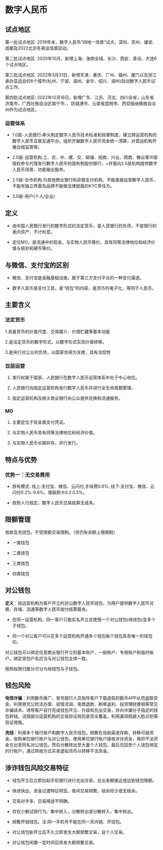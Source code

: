 # 数字人民币

## 试点地区

第一批试点地区: 2019年末，数字人民币“四地一场景”试点，深圳、苏州、雄安、成都及2022北京冬奥会场景启动。

第二批试点地区: 2020年10月，新增上海、海南全域、长沙、西安、青岛、大连6个试点地区。

第三批试点地区: 2022年3月31日，新增天津、重庆、广州、福州、厦门以及浙江承办亚运会的6个城市(杭州、宁波、温州、金华、绍兴、湖州)启动数字人民币试点工作。

第四批试点地区: 2022年12月16日，新增广东、江苏、河北、四川全省，山东省济南市、广西壮族自治区南宁市、、防城港市、云南省昆明市、西双版纳傣族自治州作为试点地区。


### 运营体系

- 1.0层-人民银行:牵头制定数字人民币技术标准和规章制度，建立跨运营机构的数字人民币互联互通平台，组织开展数字人民币资金统一清算，对营运机构开展合规监管等。

- 2.0层-运营机构:工、农、中、建、交、邮储、招商、兴业、网商、微众等10家授权参与代理发行数字人民币的国有制股份银行，=并面向2.5层机构提供数字人民币场景、功能输出服务。

- 2.5层-合作机构:为其他商业银行和非银支付机构，不能直接运营数字人民币，不能有独立界面及品牌不能做法律层面的KYC责任方。

- 3.0层-用户(个人/企业)


## 定义

- 由中国人民银行发行的数字形式的法定货币，是人民银行的负债，不是银行的表内资产，不计利息。

- 定位MO，是流通中的现金，与实物人民币等价，具有同等法律地位和经济价值与纸钞和硬币等价。

## 与微信、支付宝的区别

- 微信、支付宝是金融基础设施，属于第三方支付平台的一种支付渠道。

- 数字人民币是支付工具，是“钱包”的内容，是货币的电子化，等同于人民币。

## 主要含义

### 法定货币

1.具备货币的价值尺度、交易媒介、价值贮藏等基本功能

2.是法定货币的数字形式，以数字形式实现价值转移。

3.是央行对公众的负债，以国家信用为支撑，具有法偿性

### 双层运营

1. 发行权属于国家，人民银行在数字人民币运营体系中处于中心地位。

2. 人民银行向指定运营机构发行数字人民币并进行全生命周期管理。

3. 指定运营机构及相关商业银行向公众提供兑换和流通服务。

### M0

1. 主要定位于现金类支付凭证。

2. 与实物人民币具有同等法律地位和经济价值。

3. 与实物人民币长期并存，并行发行。

## 特点与优势

### 优势一：无交易费用

- 原有模式: 线上:支付宝、微信、云闪付,手续费0.6%; 线下:支付宝、微信、云闪付0.2%-0.6%，银联刷卡0.2.0.5%。

- 依照人行规定，数字人民币交易结算无成本。

## 限额管理

收款及充钱包，不受限额交易限制。（但仍有余额上限限制）

- 一类钱包

- 二类钱包

- 三类钱包

- 四类钱包

## 对公钱包

**定义**：指运营机构为客户开立的对公数字人民币钱包，为用户提供数字人民币兑换、存储、流通等数字人民币收付结算服务。

- 在同一运营机构，同一客户只能实名开立且使用一个对公钱包(母钱包)及多个子钱包。

- 同一个对公客户可以在多个运营机构开通多个钱包每个钱包具有唯一的钱包ID。

对公钱包可以绑定任意商业银行开立的基本账户、一般账户、专用账户和临时账户。绑定钱包户名应当与对公钱包主体一致。

按照权限归属分可分为母钱包与子钱包。

## 钱包风险

**电信诈骗**：利用数币推广，冒充银行人员指导客户下载虚假的数币APP从而盗取资金。利用冒充公检法办案、疫情流调、电商退款、刷单返利、投资理财推销等常见诈骗话术，诱导客户自行完成钱包开立、升级和兑出交易，并向诈骗分子指定的钱包转钱。试探部分运营机构的交易验证规则是否全覆盖，利用漏洞规避人脸识别等验证措施。

**洗钱**：利用多个银行账户和数字人民币钱包，频繁在自助渠道存取，转移可疑资金。收购单位银行账户与对公钱包，使用单位银行账户接收涉诈资金，再将不法资金兑出至同名对公钱包，然后分散转出至大量个人钱包，最后兑回至个人钱包绑定的行账户。通过转账方式买卖虚拟货币以转移不法资金。

## 涉诈钱包风险交易特征

- 钱包开立后立即拉起手机银行进行兑出交易，兑出金额接近或达到钱包限额。

- 快进快出，资金过渡特征明显。夜间交易频繁，结余较少或无结余。

- 交易对手多，交易用途不明确。

- 存在小额试探行为。集中转入，分散转出或分散转入，集中转出。

- 频繁开销钱包。注:同一手机号不能在同一天内销、开钱包。

- 对公钱包新开立后不久立即发生大额频繁交易，且个人交易。

- 对公钱包闲置一定时间后突发大额频繁交易。